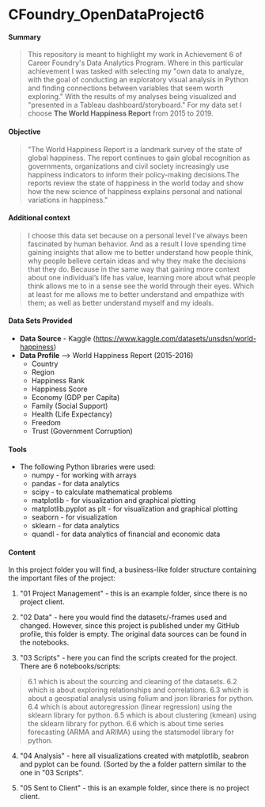 # CFoundry_OpenDataProject6

#### Summary
> This repository is meant to highlight my work in Achievement 6 of Career Foundry's Data Analytics Program. Where in this particular achievement I was tasked with selecting my "own data to analyze, with the goal of conducting an exploratory visual analysis in Python and finding connections between variables that seem worth exploring." With the results of my analyses being visualized and "presented in a Tableau dashboard/storyboard." For my data set I choose **The World Happiness Report** from 2015 to 2019.

#### Objective
> "The World Happiness Report is a landmark survey of the state of global happiness. The report continues to gain global recognition as governments, organizations and civil society increasingly use happiness indicators to inform their policy-making decisions.The reports review the state of happiness in the world today and show how the new science of happiness explains personal and national variations in happiness."

#### Additional context
> I choose this data set because on a personal level I've always been fascinated by human behavior. And as a result I love spending time gaining insights that allow me to better understand how people think, why people believe certain ideas and why they make the decisions that they do. Because in the same way that gaining more context about one individual’s life has value, learning more about what people think allows me to in a sense see the world through their eyes. Which at least for me allows me to better understand and empathize with them; as well as better understand myself and my ideals. 

#### Data Sets Provided 
- **Data Source** - Kaggle (https://www.kaggle.com/datasets/unsdsn/world-happiness) 
- **Data Profile** --> World Happiness Report (2015-2016)
  - Country
  - Region
  - Happiness Rank
  - Happiness Score
  - Economy (GDP per Capita)
  - Family (Social Support)
  - Health (Life Expectancy)
  - Freedom
  - Trust (Government Corruption)

#### Tools
- The following Python libraries were used:
  - numpy - for working with arrays
  - pandas - for data analytics
  - scipy - to calculate mathematical problems
  - matplotlib - for visualization and graphical plotting
  - matplotlib.pyplot as plt - for visualization and graphical plotting
  - seaborn - for visualization
  - sklearn - for data analytics
  - quandl - for data analytics of financial and economic data

#### Content
In this project folder you will find, a business-like folder structure containing the important files of the project:

1. "01 Project Management" - this is an example folder, since there is no project client.

2. "02 Data" - here you would find the datasets/-frames used and changed. However, since this project is published under my GitHub profile, this folder is empty. The original data sources can be found in the notebooks.

3. "03 Scripts" - here you can find the scripts created for the project. There are 6 notebooks/scripts:

 > 6.1 which is about the sourcing and cleaning of the datasets.
 6.2 which is about exploring relationships and correlations.
 6.3 which is about a geospatial analysis using folium and json libraries for python.
 6.4 which is about autoregression (linear regression) using the sklearn library for python.
 6.5 which is about clustering (kmean) using the sklearn library for python.
 6.6 which is about time series forecasting (ARMA and ARIMA) using the statsmodel library for python.

4. "04 Analysis" - here all visualizations created with matplotlib, seabron and pyplot can be found. (Sorted by the a folder pattern similar to the one in "03 Scripts".

5. "05 Sent to Client" - this is an example folder, since there is no project client.
